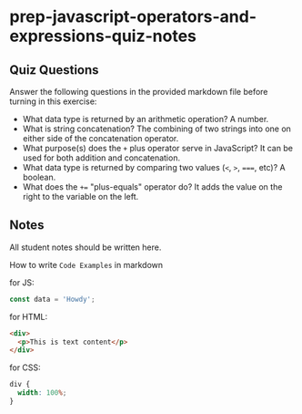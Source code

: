 # prep-javascript-operators-and-expressions-quiz-notes

## Quiz Questions

Answer the following questions in the provided markdown file before turning in this exercise:

- What data type is returned by an arithmetic operation?
  A number.
- What is string concatenation?
  The combining of two strings into one on either side of the concatenation operator.
- What purpose(s) does the `+` plus operator serve in JavaScript?
  It can be used for both addition and concatenation.
- What data type is returned by comparing two values (`<`, `>`, `===`, etc)?
  A boolean.
- What does the `+=` "plus-equals" operator do?
  It adds the value on the right to the variable on the left.

## Notes

All student notes should be written here.

How to write `Code Examples` in markdown

for JS:

```javascript
const data = 'Howdy';
```

for HTML:

```html
<div>
  <p>This is text content</p>
</div>
```

for CSS:

```css
div {
  width: 100%;
}
```
